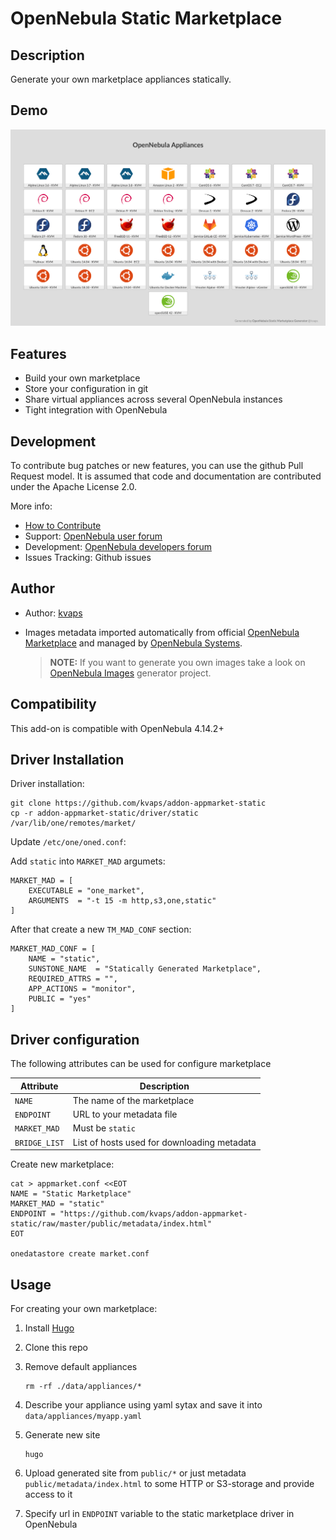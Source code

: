 # OpenNebula Static Marketplace

## Description

Generate your own marketplace appliances statically.

## Demo

[![screenshot](screenshot.png)](https://raw.githack.com/kvaps/addon-appmarket-static/master/public/index.html)

## Features

* Build your own marketplace
* Store your configuration in git
* Share virtual appliances across several OpenNebula instances
* Tight integration with OpenNebula

## Development

To contribute bug patches or new features, you can use the github Pull Request model. It is assumed that code and documentation are contributed under the Apache License 2.0. 

More info:
* [How to Contribute](http://opennebula.org/addons/contribute/)
* Support: [OpenNebula user forum](https://forum.opennebula.org/c/support)
* Development: [OpenNebula developers forum](https://forum.opennebula.org/c/development)
* Issues Tracking: Github issues

## Author

* Author: [kvaps](http://github.com/kvaps)

* Images metadata imported automatically from official [OpenNebula Marketplace](http://marketplace.opennebula.systems/) and managed by [OpenNebula Systems](http://opennebula.systems/).

  > **NOTE:** If you want to generate you own images take a look on [OpenNebula Images](https://github.com/kvaps/opennebula-images) generator project.

## Compatibility

This add-on is compatible with OpenNebula 4.14.2+

## Driver Installation

Driver installation:

```
git clone https://github.com/kvaps/addon-appmarket-static
cp -r addon-appmarket-static/driver/static /var/lib/one/remotes/market/
```

Update `/etc/one/oned.conf`:

Add `static` into `MARKET_MAD` argumets:

```
MARKET_MAD = [
    EXECUTABLE = "one_market",
    ARGUMENTS  = "-t 15 -m http,s3,one,static"
]
```

After that create a new `TM_MAD_CONF` section:

```
MARKET_MAD_CONF = [
    NAME = "static",
    SUNSTONE_NAME  = "Statically Generated Marketplace",
    REQUIRED_ATTRS = "",
    APP_ACTIONS = "monitor",
    PUBLIC = "yes"
]
```

## Driver configuration

The following attributes can be used for configure marketplace

|    Attribute        |                     Description                |
| ---------------     | ---------------------------------------------- |
| `NAME`              | The name of the marketplace                    |
| `ENDPOINT`          | URL to your metadata file                      |
| `MARKET_MAD`        | Must be `static`                               |
| `BRIDGE_LIST`       | List of hosts used for downloading metadata    |


Create new marketplace:

```
cat > appmarket.conf <<EOT
NAME = "Static Marketplace"
MARKET_MAD = "static"
ENDPOINT = "https://github.com/kvaps/addon-appmarket-static/raw/master/public/metadata/index.html"
EOT

onedatastore create market.conf
```

## Usage 

For creating your own marketplace:

1. Install [Hugo](https://github.com/gohugoio/hugo)

2. Clone this repo

3. Remove default appliances

   ```
   rm -rf ./data/appliances/*
   ```

4. Describe your appliance using yaml sytax and save it into `data/appliances/myapp.yaml`

5. Generate new site

   ```
   hugo
   ```

6. Upload generated site from `public/*` or just metadata `public/metadata/index.html` to some HTTP or S3-storage and provide access to it

7. Specify url in `ENDPOINT` variable to the static marketplace driver in OpenNebula
